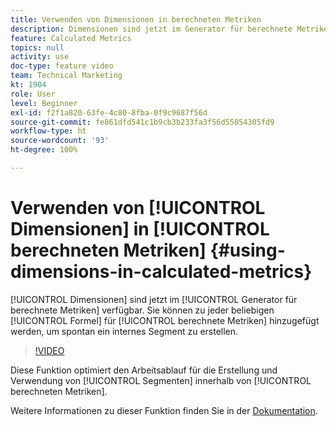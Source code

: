 ```yaml
---
title: Verwenden von Dimensionen in berechneten Metriken
description: Dimensionen sind jetzt im Generator für berechnete Metriken verfügbar. Sie können zu jeder beliebigen Formel für berechnete Metriken hinzugefügt werden, um spontan ein internes Segment zu erstellen.
feature: Calculated Metrics
topics: null
activity: use
doc-type: feature video
team: Technical Marketing
kt: 1904
role: User
level: Beginner
exl-id: f2f1a820-63fe-4c80-8fba-0f9c9687f56d
source-git-commit: fe861dfd541c1b9cb3b233fa3f56d55054305fd9
workflow-type: ht
source-wordcount: '93'
ht-degree: 100%

---
```


# Verwenden von [!UICONTROL Dimensionen] in [!UICONTROL berechneten Metriken] {#using-dimensions-in-calculated-metrics}

[!UICONTROL Dimensionen] sind jetzt im [!UICONTROL Generator für berechnete Metriken] verfügbar. Sie können zu jeder beliebigen [!UICONTROL Formel] für [!UICONTROL berechnete Metriken] hinzugefügt werden, um spontan ein internes Segment zu erstellen.

>[!VIDEO](https://video.tv.adobe.com/v/23723/?quality=12)

Diese Funktion optimiert den Arbeitsablauf für die Erstellung und Verwendung von [!UICONTROL Segmenten] innerhalb von [!UICONTROL berechneten Metriken].

Weitere Informationen zu dieser Funktion finden Sie in der [Dokumentation](https://experienceleague.adobe.com/docs/analytics/components/calculated-metrics/calcmetric-workflow/cm-build-metrics.html?lang=de).
